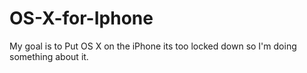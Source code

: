 # OS-X-for-Iphone
My goal is to Put OS X on the iPhone its too locked down so I'm doing something about it.
